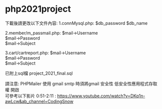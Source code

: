 # php2021project
下載後請更改以下文件內容:
1.connMysql.php: $db_password
                 $db_name
                 
2.member/m_passmail.php: $mail->Username  
                         $mail->Password  
                         $mail->Subject  
  
3.cart/cartreport.php: $mail->Username  
                       $mail->Password  
                       $mail->Subject  
                       
已附上sql檔 project_2021_final.sql

請注意: PHPMailer 使用 gmail smtp 時須將gmail 安全性 低安全性應用程式存取權 開啟  
可參考以下影片 0:51-2:11 : https://www.youtube.com/watch?v=DKq1n-awLcw&ab_channel=CodingSnow  
